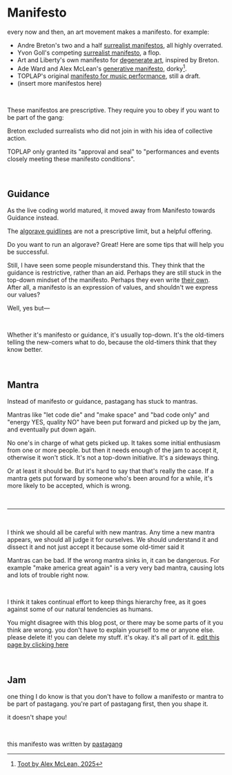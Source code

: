 # Manifesto

every now and then, an art movement makes a manifesto. for example:

- Andre Breton's two and a half [surrealist manifestos](https://ia802807.us.archive.org/20/items/andrebretonmanifestoesofsurrealism/Andre%20Breton%20-%20Manifestoes%20of%20Surrealism.pdf), all highly overrated.
- Yvon Goll's competing [surrealist manifesto](https://bluemountain.princeton.edu/bluemtn/cgi-bin/bluemtn?a=d&d=bmtnaaj19241001-01&e=-------en-20--1--txt-txIN-------#), a flop.
- Art and Liberty's own manifesto for [degenerate art](https://www.tate.org.uk/tate-etc/issue-41-autumn-2017/surrealism-egypt-long-live-degenerate-art-clare-davies), inspired by Breton.
- Ade Ward and Alex McLean's [generative manifesto](https://slab.org/2015/07/28/the-generative-manifesto-august-2000/), dorky[^dorky].
- TOPLAP's original [manifesto for music performance](https://tidalcycles.org/docs/around_tidal/toplap_manifesto/), still a draft.
- (insert more manifestos here)

<br>

These manifestos are prescriptive. They require you to obey if you want to be part of the gang:

Breton excluded surrealists who did not join in with his idea of collective action. 

TOPLAP only granted its "approval and seal" to "performances and events closely meeting these manifesto conditions".

<br>

## Guidance

As the live coding world matured, it moved away from Manifesto towards Guidance instead.

The [algorave guidlines](https://github.com/Algorave/guidelines/blob/master/README_en.md) are not a prescriptive limit, but a helpful offering.

Do you want to run an algorave? Great! Here are some tips that will help you be successful.

Still, I have seen some people misunderstand this. They think that the guidance is restrictive, rather than an aid. Perhaps they are still stuck in the top-down mindset of the manifesto. Perhaps they even write [their own](https://mastodon.social/@fakedac/114048413663098460). After all, a manifesto is an expression of values, and shouldn't we express our values?

Well, yes but—

<br>

Whether it's manifesto or guidance, it's usually top-down. It's the old-timers telling the new-comers what to do, because the old-timers think that they know better.

<br>

## Mantra

Instead of manifesto or guidance, pastagang has stuck to mantras.

Mantras like "let code die" and "make space" and "bad code only" and "energy YES, quality NO" have been put forward and picked up by the jam, and eventually put down again. 

No one's in charge of what gets picked up. It takes some initial enthusiasm from one or more people. but then it needs enough of the jam to accept it, otherwise it won't stick. It's not a top-down initiative. It's a sideways thing. 

Or at least it should be. But it's hard to say that that's really the case. If a mantra gets put forward by someone who's been around for a while, it's more likely to be accepted, which is wrong.

<br>

<hr>

<br>

I think we should all be careful with new mantras. Any time a new mantra appears, we should all judge it for ourselves. We should understand it and dissect it and not just accept it because some old-timer said it

Mantras can be bad. If the wrong mantra sinks in, it can be dangerous. For example "make america great again" is a very very bad mantra, causing lots and lots of trouble right now.

<br>

I think it takes continual effort to keep things hierarchy free, as it goes against some of our natural tendencies as humans. 

You might disagree with this blog post, or there may be some parts of it you think are wrong. you don't have to explain yourself to me or anyone else. please delete it! you can delete my stuff. it's okay. it's all part of it. [edit this page by clicking here](https://github.com/pastagang/pastagang/edit/main/blog/manifesto/readme.md)

<br>

## Jam 

one thing I do know is that you don't have to follow a manifesto or mantra to be part of pastagang. you're part of pastagang first, then you shape it.

it doesn't shape you!

<br>

this manifesto was written by [pastagang](/)

[^dorky]: [Toot by Alex McLean, 2025](https://post.lurk.org/@yaxu/114063778085438570)



